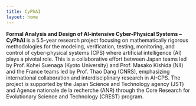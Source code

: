 ```yaml
---
title: CyPhAI
layout: home
---
```


**Formal Analysis and Design of AI-intensive Cyber-Physical Systems – CyPhAI** is a 5.5-year research project focusing on mathematically rigorous methodologies for the modeling, verification, testing, monitoring, and control of cyber-physical systems (CPS) where artificial intelligence (AI) plays a pivotal role.
This is a collaborative effort between Japan teams led by Prof. Kohei Suenaga (Kyoto University) and Prof. Masako Kishida (NII) and the France teams led by Prof. Thao Dang (CNRS), emphasizing international collaboration and interdisciplinary research in AI-CPS.
The project is supported by the Japan Science and Technology agency (JST) and Agence nationale de la recherche (ANR) through the Core Research for Evolutionary Science and Technology (CREST) program.
